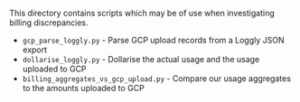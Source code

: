 This directory contains scripts which may be of use when investigating billing discrepancies.


- `gcp_parse_loggly.py` - Parse GCP upload records from a Loggly JSON export
- `dollarise_loggly.py` - Dollarise the actual usage and the usage uploaded to GCP
- `billing_aggregates_vs_gcp_upload.py` - Compare our usage aggregates to the amounts uploaded to GCP